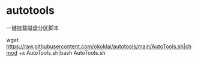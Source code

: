 # autotools
一键挂载磁盘分区脚本

wget https://raw.githubusercontent.com/okoklai/autotools/main/AutoTools.sh|chmod +x AutoTools.sh|bash AutoTools.sh
